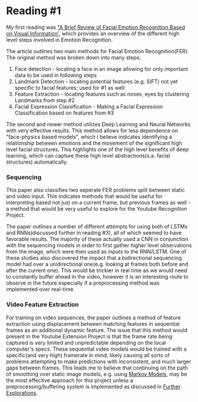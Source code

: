 # Reading #1

My first reading was ["A Brief Review of Facial Emotion Recognition Based on Visual Information'](https://www.ncbi.nlm.nih.gov/pmc/articles/PMC5856145/pdf/sensors-18-00401.pdf), which provides an overview of the different high level steps involved in Emotion Recognition. 

The article outlines two main methods for Facial Emotion Recognition(FER). The original method was broken down into many steps: 

1. Face detection - locating a face in an image allowing for only important data to be used in following steps
2. Landmark Detection - locating potential features (e.g. SIFT) not yet specific to facial features; used for #1 as well
3. Feature Extraction - locating features such as noses, eyes by clustering Landmarks from step #2
4. Facial Expression Classification - Making a Facial Expression Classification based on features from #3


The second and newer method utilizes Deep Learning and Neural Networks with very effective results. This method allows for less dependence on "face-physics based models", which I believe indicates identifying a relationship between emotions and the movement of the significant high level facial structures. This highlights one of the high level benefits of deep learning, which can capture these high level abstractions(s.a. facial structures) automatically. 



### Sequencing

This paper also classifies two seperate FER problems split between static and video input. This indicates methods that would be useful for interpreting based not just on a current frame, but previous frames as well - a method that would be very useful to explore for the Youtube Recognition Project.  

The paper outlines a number of different attempts for using both of LSTMs and RNNs(discussed further in reading #3), all of which seemed to have favorable results. The majority of these actually used a CNN in conjunction with the sequencing models in order to first gather higher level observations from the image, which were then used as inputs to the RNN/LSTM. One of these studies also discovered the impact that a bidirectional sequencing model had over a unidirectional one(e.g. looking at frames both before and after the current one). This would be trickier in real time as we would need to constantly buffer ahead in the video, however it is an interesting route to observe in the future especially if a preprocessing method was implemented over real-time. 

### Video Feature Extraction

For training on video sequences, the paper outlines a method of feature extraction using displacement between matching features in sequential frames as an additional dynamic feature. The issue that this method would present in the Youtube Extension Project is that the frame rate being captured is very limited and unpredictable depending on the local computer's specs. These sequential video models would be trained with a specific(and very high)  framerate in mind, likely causing all sorts of problems attempting to make predictions with inconsistent, and much larger gaps between frames. This leads me to believe that continuing on the path of smoothing over static image models, e.g. using [Markov Models](https://github.com/ryanknauer/CPSC448/blob/master/YoutubeExtension/Markov.md), may be the most effective approach for this project unless a preprocessing/buffering system is implemented as discussed in [Further Explorations](https://github.com/ryanknauer/CPSC448/blob/master/NextSteps.md#explorations). 




